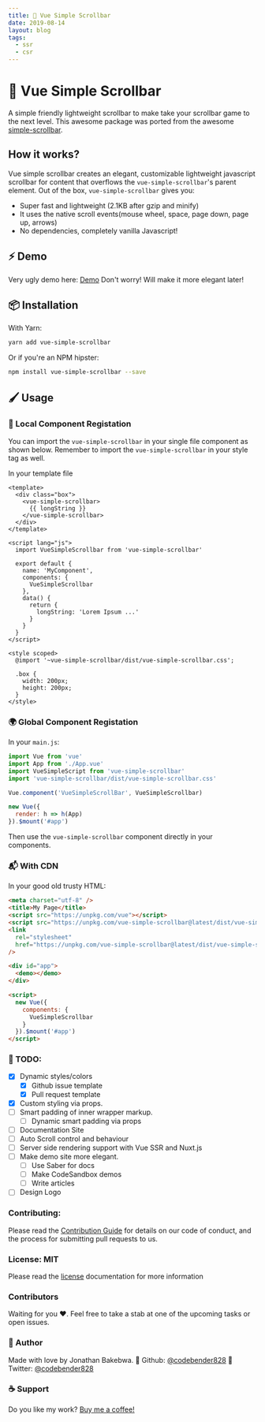 ```yaml
---
title: 🦉 Vue Simple Scrollbar
date: 2019-08-14
layout: blog
tags:
  - ssr
  - csr
---
```


# 🦉 Vue Simple Scrollbar

A simple friendly lightweight scrollbar to make take your scrollbar game to the next level.
This awesome package was ported from the awesome [simple-scrollbar](https://github.com/buzinas/simple-scrollbar).

## How it works?

Vue simple scrollbar creates an elegant, customizable lightweight javascript scrollbar for content that overflows the `vue-simple-scrollbar`'s parent element. Out of the box, `vue-simple-scrollbar` gives you:

- Super fast and lightweight (2.1KB after gzip and minify)
- It uses the native scroll events(mouse wheel, space, page down, page up, arrows)
- No dependencies, completely vanilla Javascript!

## ⚡️ Demo

Very ugly demo here: [Demo](https://vue-simple-scrollbar.netlify.com/)
Don't worry! Will make it more elegant later!

## 📦 Installation

With Yarn:

```bash
yarn add vue-simple-scrollbar
```

Or if you're an NPM hipster:

```bash
npm install vue-simple-scrollbar --save
```

## 🖌 Usage

### 📌 Local Component Registation

You can import the `vue-simple-scrollbar` in your single file component as shown below. Remember to import the `vue-simple-scrollbar` in your style tag as well.

In your template file

```vue
<template>
  <div class="box">
    <vue-simple-scrollbar>
      {{ longString }}
    </vue-simple-scrollbar>
  </div>
</template>

<script lang="js">
  import VueSimpleScrollbar from 'vue-simple-scrollbar'

  export default {
    name: 'MyComponent',
    components: {
      VueSimpleScrollbar
    },
    data() {
      return {
        longString: 'Lorem Ipsum ...'
      }
    }
  }
</script>

<style scoped>
  @import '~vue-simple-scrollbar/dist/vue-simple-scrollbar.css';

  .box {
    width: 200px;
    height: 200px;
  }
</style>
```

### 🌍 Global Component Registation

In your `main.js`:

```js
import Vue from 'vue'
import App from './App.vue'
import VueSimpleScript from 'vue-simple-scrollbar'
import 'vue-simple-scrollbar/dist/vue-simple-scrollbar.css'

Vue.component('VueSimpleScrollBar', VueSimpleScrollbar)

new Vue({
  render: h => h(App)
}).$mount('#app')
```

Then use the `vue-simple-scrollbar` component directly in your components.

### 📬 With CDN

In your good old trusty HTML:

```html
<meta charset="utf-8" />
<title>My Page</title>
<script src="https://unpkg.com/vue"></script>
<script src="https://unpkg.com/vue-simple-scrollbar@latest/dist/vue-simple-scrollbar.umd.min.js"></script>
<link
  rel="stylesheet"
  href="https://unpkg.com/vue-simple-scrollbar@latest/dist/vue-simple-scrollbar.css"
/>

<div id="app">
  <demo></demo>
</div>

<script>
  new Vue({
    components: {
      VueSimpleScrollbar
    }
  }).$mount('#app')
</script>
```

### 🥦 TODO:

- [x] Dynamic styles/colors
  - [x] Github issue template
  - [x] Pull request template
- [x] Custom styling via props.
- [ ] Smart padding of inner wrapper markup.
  - [ ] Dynamic smart padding via props
- [ ] Documentation Site
- [ ] Auto Scroll control and behaviour
- [ ] Server side rendering support with Vue SSR and Nuxt.js
- [ ] Make demo site more elegant.
  - [ ] Use Saber for docs
  - [ ] Make CodeSandbox demos
  - [ ] Write articles
- [ ] Design Logo

### Contributing:

Please read the [Contribution Guide](./.github/CONTRIBUTING.md) for details on our code of conduct, and the process for submitting pull requests to us.

### License: MIT

Please read the [license](./LICENSE) documentation for more information

### Contributors

Waiting for you ❤️. Feel free to take a stab at one of the upcoming tasks or open issues.

### 🍇 Author

Made with love by Jonathan Bakebwa.
👣 Github: [@codebender828](https://github.com/codebender828)
🦅 Twitter: [@codebender828](https://twitter.com/codebender828)

### ☕️ Support

Do you like my work? [Buy me a coffee!](https://www.buymeacoffee.com/dIlWof6x5)
